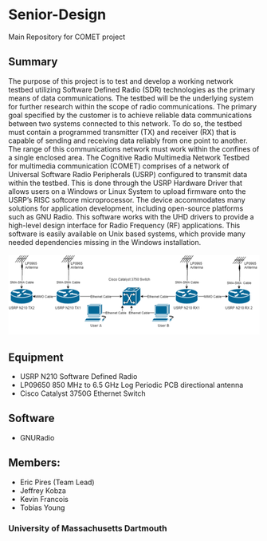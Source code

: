 # Senior-Design
Main Repository for COMET project
## Summary
The purpose of this project is to test and develop a working network testbed utilizing Software Defined Radio (SDR) technologies as the primary means of data communications. The testbed will be the underlying system for further research within the scope of radio communications. The primary goal specified by the customer is to achieve reliable data communications between two systems connected to this network. To do so, the testbed must contain a programmed transmitter (TX) and receiver (RX) that is capable of sending and receiving data reliably from one point to another. The range of this communications network must work within the confines of a single enclosed area. 
The Cognitive Radio Multimedia Network Testbed for multimedia communication (COMET) comprises of a network of Universal Software Radio Peripherals (USRP) configured to transmit data within the testbed. This is done through the USRP Hardware Driver that allows users on a Windows or Linux System to upload firmware onto the USRP’s RISC softcore microprocessor. The device accommodates many solutions for application development, including open-source platforms such as GNU Radio. This software works with the UHD drivers to provide a high-level design interface for Radio Frequency (RF) applications. This software is easily available on Unix based systems, which provide many needed dependencies missing in the Windows installation.
<br />
<br />
![Version 3.0](https://github.com/epires3/Senior-Design/blob/master/Network%20Diagram.png)
## Equipment
* USRP N210 Software Defined Radio
* LP09650 850 MHz to 6.5 GHz Log Periodic PCB directional antenna
* Cisco Catalyst 3750G Ethernet Switch
## Software
* GNURadio
## Members:
* Eric Pires (Team Lead)
* Jeffrey Kobza
* Kevin Francois
* Tobias Young
### University of Massachusetts Dartmouth

